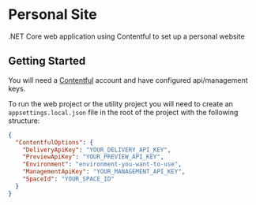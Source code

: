 # Personal Site

.NET Core web application using Contentful to set up a personal website

## Getting Started

You will need a [Contentful](https://www.contentful.com/) account and have configured api/management keys.

To run the web project or the utility project you will need to create an `appsettings.local.json` file in the root of the project with the following structure:

```json
{
  "ContentfulOptions": {
    "DeliveryApiKey": "YOUR_DELIVERY_API_KEY",
    "PreviewApiKey": "YOUR_PREVIEW_API_KEY",
    "Environment": "environment-you-want-to-use",
    "ManagementApiKey": "YOUR_MANAGEMENT_API_KEY",
    "SpaceId": "YOUR_SPACE_ID"
  }
}
```